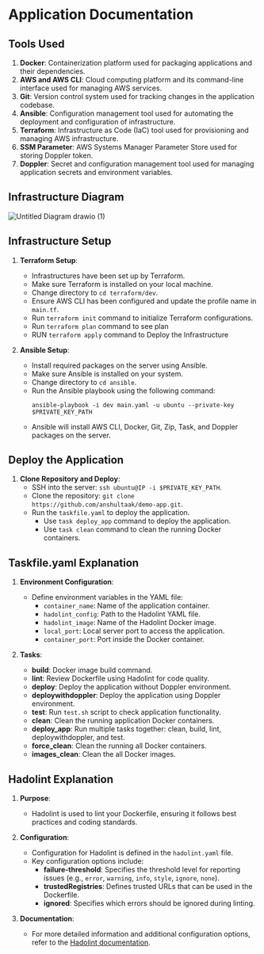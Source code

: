 # Application Documentation

## Tools Used

1. **Docker**: Containerization platform used for packaging applications and their dependencies.
2. **AWS and AWS CLI**: Cloud computing platform and its command-line interface used for managing AWS services.
3. **Git**: Version control system used for tracking changes in the application codebase.
4. **Ansible**: Configuration management tool used for automating the deployment and configuration of infrastructure.
5. **Terraform**: Infrastructure as Code (IaC) tool used for provisioning and managing AWS infrastructure.
6. **SSM Parameter**: AWS Systems Manager Parameter Store used for storing Doppler token.
7. **Doppler**: Secret and configuration management tool used for managing application secrets and environment variables.

## Infrastructure Diagram

![Untitled Diagram drawio (1)](https://github.com/anshultaak/demo-app/assets/76546821/c1d36988-76b6-4cd5-9ead-628fc41753f7)

## Infrastructure Setup

1. **Terraform Setup**:
   - Infrastructures have been set up by Terraform.
   - Make sure Terraform is installed on your local machine.
   - Change directory to `cd terraform/dev`.
   - Ensure AWS CLI has been configured and update the profile name in `main.tf`.
   - Run `terraform init` command to initialize Terraform configurations.
   - Run `terraform plan` command to see plan
   - RUN `terraform apply` command to Deploy the Infrastructure

2. **Ansible Setup**:
   - Install required packages on the server using Ansible.
   - Make sure Ansible is installed on your system.
   - Change directory to `cd ansible`.
   - Run the Ansible playbook using the following command:
     ```
     ansible-playbook -i dev main.yaml -u ubuntu --private-key $PRIVATE_KEY_PATH
     ```
   - Ansible will install AWS CLI, Docker, Git, Zip, Task, and Doppler packages on the server.

## Deploy the Application

1. **Clone Repository and Deploy**:
   - SSH into the server: `ssh ubuntu@IP -i $PRIVATE_KEY_PATH`.
   - Clone the repository: `git clone https://github.com/anshultaak/demo-app.git`.
   - Run the `taskfile.yaml` to deploy the application.
     - Use `task deploy_app` command to deploy the application.
     - Use `task clean` command to clean the running Docker containers.

## Taskfile.yaml Explanation

1. **Environment Configuration**:
   - Define environment variables in the YAML file:
     - `container_name`: Name of the application container.
     - `hadolint_config`: Path to the Hadolint YAML file.
     - `hadolint_image`: Name of the Hadolint Docker image.
     - `local_port`: Local server port to access the application.
     - `container_port`: Port inside the Docker container.

2. **Tasks**:
   - **build**: Docker image build command.
   - **lint**: Review Dockerfile using Hadolint for code quality.
   - **deploy**: Deploy the application without Doppler environment.
   - **deploywithdoppler**: Deploy the application using Doppler environment.
   - **test**: Run `test.sh` script to check application functionality.
   - **clean**: Clean the running application Docker containers.
   - **deploy_app**: Run multiple tasks together: clean, build, lint, deploywithdoppler, and test.
   - **force_clean**: Clean the running all Docker containers.
   - **images_clean**: Clean the all Docker images.

## Hadolint Explanation

1. **Purpose**:
   - Hadolint is used to lint your Dockerfile, ensuring it follows best practices and coding standards.

2. **Configuration**:
   - Configuration for Hadolint is defined in the `hadolint.yaml` file.
   - Key configuration options include:
     - **failure-threshold**: Specifies the threshold level for reporting issues (e.g., `error`, `warning`, `info`, `style`, `ignore`, `none`).
     - **trustedRegistries**: Defines trusted URLs that can be used in the Dockerfile.
     - **ignored**: Specifies which errors should be ignored during linting.

3. **Documentation**:
   - For more detailed information and additional configuration options, refer to the [Hadolint documentation](https://github.com/hadolint/hadolint).

